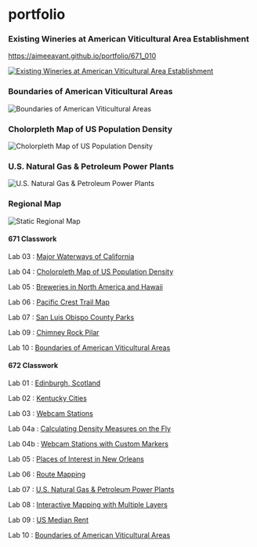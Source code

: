 # portfolio

### Existing Wineries at American Viticultural Area Establishment
<https://aimeeavant.github.io/portfolio/671_010>

[![Existing Wineries at American Viticultural Area Establishment](671_010/AVAmapScreenShot.png "Existing Wineries at American Viticultural Area Establishment")](https://aimeeavant.github.io/portfolio/671_010/)

### Boundaries of American Viticultural Areas
![Boundaries of American Viticultural Areas](https://aimeeavant.github.io/portfolio/671_010/AVAmap-8000.jpg)


### Cholorpleth Map of US Population Density
![Cholorpleth Map of US Population Density](https://aimeeavant.github.io/portfolio/671_04/Lab_04_8000.png)

### U.S. Natural Gas & Petroleum Power Plants
![U.S. Natural Gas & Petroleum Power Plants](https://aimeeavant.github.io/portfolio/671_07/PowerPlants.png)

### Regional Map
![Static Regional Map](https://i2.wp.com/winehistoryproject.org/wp-content/uploads/2020/06/geneseo-3-lr.jpg?w=1000&ssl=1)


#### 671 Classwork

Lab 03 : [Major Waterways of California](https://aimeeavant.github.io/portfolio/671_03/index.html "Lab 03 : Major Waterways of California")

Lab 04 : [Cholorpleth Map of US Population Density](https://aimeeavant.github.io/portfolio/671_04/index.html "Lab 04 : Cholorpleth Map of US Population Density")

Lab 05 : [Breweries in North America and Hawaii](https://aimeeavant.github.io/portfolio/671_05/index.html "Lab 05 : Breweries in North America and Hawaii")

Lab 06 : [Pacific Crest Trail Map](https://aimeeavant.github.io/portfolio/671_06/index.html "Lab 06 : Pacific Crest Trail Map")

Lab 07 : [San Luis Obispo County Parks](https://aimeeavant.github.io/portfolio/671_07/index.html "Lab 07 : San Luis Obispo County Parks")

Lab 09 : [Chimney Rock Pilar](https://aimeeavant.github.io/portfolio/671_09/index.html "Lab 09 : Chimney Rock Pilar")

Lab 10 : [Boundaries of American Viticultural Areas](https://aimeeavant.github.io/portfolio/671_010/index.html "Lab 10 : Boundaries of American Viticultural Areas")

#### 672 Classwork

Lab 01 : [Edinburgh, Scotland](https://aimeeavant.github.io/portfolio/672_01/index.html "Lab 01 : Edinburgh, Scotland")

Lab 02 : [Kentucky Cities](https://aimeeavant.github.io/portfolio/672_02/index.html "Lab 02 : Kentucky Cities")

Lab 03 : [Webcam Stations](https://aimeeavant.github.io/portfolio/672_03/index.html "Lab 03 : Webcam Stations")

Lab 04a : [Calculating Density Measures on the Fly](https://aimeeavant.github.io/portfolio/672_04a/index.html "Lab 04 : Calculating Density Measures on the Fly")

Lab 04b : [Webcam Stations with Custom Markers](https://aimeeavant.github.io/portfolio/672_04b/index.html "Lab 04 : Webcam Stations with Custom Markers")

Lab 05 : [Places of Interest in New Orleans](https://aimeeavant.github.io/portfolio/672_05/index.html "Lab 05 : Places of Interest in New Orleans")

Lab 06 : [Route Mapping](https://aimeeavant.github.io/portfolio/672_06/index.html "Lab 06 : Route Mapping")

Lab 07 : [U.S. Natural Gas & Petroleum Power Plants](https://aimeeavant.github.io/portfolio/672_07/index.html "Lab 07 : U.S. Natural Gas & Petroleum Power Plants")

Lab 08 : [Interactive Mapping with Multiple Layers](https://aimeeavant.github.io/portfolio/672_08/index.html "Lab 08 : Interactive Mapping with Multiple Layers")

Lab 09 : [US Median Rent](https://aimeeavant.github.io/portfolio/672_09/index.html "Lab 09 : US Median Rent")

Lab 10 : [Boundaries of American Viticultural Areas](https://aimeeavant.github.io/portfolio/672_010/index.html "Lab 10 : Boundaries of American Viticultural Areas")